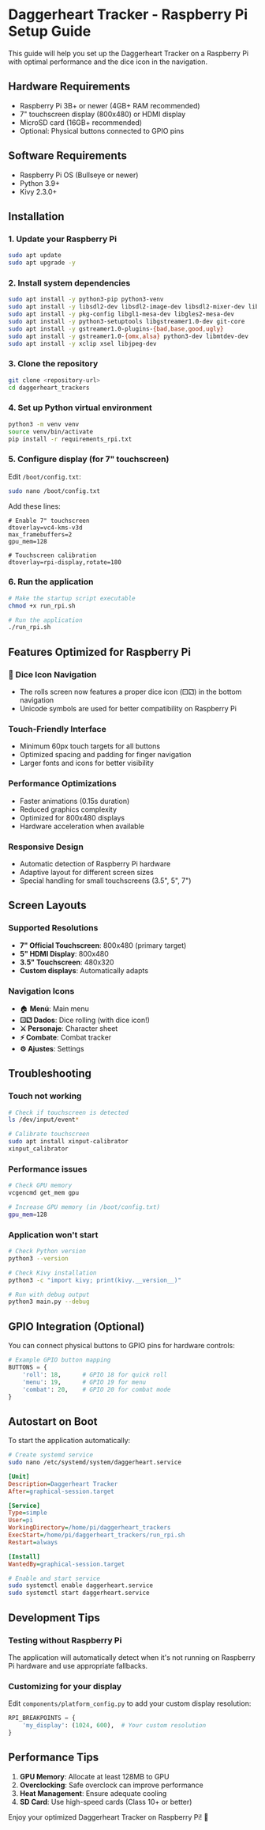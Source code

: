 # Daggerheart Tracker - Raspberry Pi Setup Guide

This guide will help you set up the Daggerheart Tracker on a Raspberry Pi with optimal performance and the dice icon in the navigation.

## Hardware Requirements

- Raspberry Pi 3B+ or newer (4GB+ RAM recommended)
- 7" touchscreen display (800x480) or HDMI display
- MicroSD card (16GB+ recommended)
- Optional: Physical buttons connected to GPIO pins

## Software Requirements

- Raspberry Pi OS (Bullseye or newer)
- Python 3.9+
- Kivy 2.3.0+

## Installation

### 1. Update your Raspberry Pi

```bash
sudo apt update
sudo apt upgrade -y
```

### 2. Install system dependencies

```bash
sudo apt install -y python3-pip python3-venv
sudo apt install -y libsdl2-dev libsdl2-image-dev libsdl2-mixer-dev libsdl2-ttf-dev
sudo apt install -y pkg-config libgl1-mesa-dev libgles2-mesa-dev
sudo apt install -y python3-setuptools libgstreamer1.0-dev git-core
sudo apt install -y gstreamer1.0-plugins-{bad,base,good,ugly}
sudo apt install -y gstreamer1.0-{omx,alsa} python3-dev libmtdev-dev
sudo apt install -y xclip xsel libjpeg-dev
```

### 3. Clone the repository

```bash
git clone <repository-url>
cd daggerheart_trackers
```

### 4. Set up Python virtual environment

```bash
python3 -m venv venv
source venv/bin/activate
pip install -r requirements_rpi.txt
```

### 5. Configure display (for 7" touchscreen)

Edit `/boot/config.txt`:

```bash
sudo nano /boot/config.txt
```

Add these lines:

```
# Enable 7" touchscreen
dtoverlay=vc4-kms-v3d
max_framebuffers=2
gpu_mem=128

# Touchscreen calibration
dtoverlay=rpi-display,rotate=180
```

### 6. Run the application

```bash
# Make the startup script executable
chmod +x run_rpi.sh

# Run the application
./run_rpi.sh
```

## Features Optimized for Raspberry Pi

### 🎲 Dice Icon Navigation
- The rolls screen now features a proper dice icon (⚀⚁) in the bottom navigation
- Unicode symbols are used for better compatibility on Raspberry Pi

### Touch-Friendly Interface
- Minimum 60px touch targets for all buttons
- Optimized spacing and padding for finger navigation
- Larger fonts and icons for better visibility

### Performance Optimizations
- Faster animations (0.15s duration)
- Reduced graphics complexity
- Optimized for 800x480 displays
- Hardware acceleration when available

### Responsive Design
- Automatic detection of Raspberry Pi hardware
- Adaptive layout for different screen sizes
- Special handling for small touchscreens (3.5", 5", 7")

## Screen Layouts

### Supported Resolutions
- **7" Official Touchscreen**: 800x480 (primary target)
- **5" HDMI Display**: 800x480
- **3.5" Touchscreen**: 480x320
- **Custom displays**: Automatically adapts

### Navigation Icons
- 🏠 **Menú**: Main menu
- **⚀⚁ Dados**: Dice rolling (with dice icon!)
- **⚔ Personaje**: Character sheet
- **⚡ Combate**: Combat tracker
- **⚙ Ajustes**: Settings

## Troubleshooting

### Touch not working
```bash
# Check if touchscreen is detected
ls /dev/input/event*

# Calibrate touchscreen
sudo apt install xinput-calibrator
xinput_calibrator
```

### Performance issues
```bash
# Check GPU memory
vcgencmd get_mem gpu

# Increase GPU memory (in /boot/config.txt)
gpu_mem=128
```

### Application won't start
```bash
# Check Python version
python3 --version

# Check Kivy installation
python3 -c "import kivy; print(kivy.__version__)"

# Run with debug output
python3 main.py --debug
```

## GPIO Integration (Optional)

You can connect physical buttons to GPIO pins for hardware controls:

```python
# Example GPIO button mapping
BUTTONS = {
    'roll': 18,      # GPIO 18 for quick roll
    'menu': 19,      # GPIO 19 for menu
    'combat': 20,    # GPIO 20 for combat mode
}
```

## Autostart on Boot

To start the application automatically:

```bash
# Create systemd service
sudo nano /etc/systemd/system/daggerheart.service
```

```ini
[Unit]
Description=Daggerheart Tracker
After=graphical-session.target

[Service]
Type=simple
User=pi
WorkingDirectory=/home/pi/daggerheart_trackers
ExecStart=/home/pi/daggerheart_trackers/run_rpi.sh
Restart=always

[Install]
WantedBy=graphical-session.target
```

```bash
# Enable and start service
sudo systemctl enable daggerheart.service
sudo systemctl start daggerheart.service
```

## Development Tips

### Testing without Raspberry Pi
The application will automatically detect when it's not running on Raspberry Pi hardware and use appropriate fallbacks.

### Customizing for your display
Edit `components/platform_config.py` to add your custom display resolution:

```python
RPI_BREAKPOINTS = {
    'my_display': (1024, 600),  # Your custom resolution
}
```

## Performance Tips

1. **GPU Memory**: Allocate at least 128MB to GPU
2. **Overclocking**: Safe overclock can improve performance
3. **Heat Management**: Ensure adequate cooling
4. **SD Card**: Use high-speed cards (Class 10+ or better)

Enjoy your optimized Daggerheart Tracker on Raspberry Pi! 🎲
